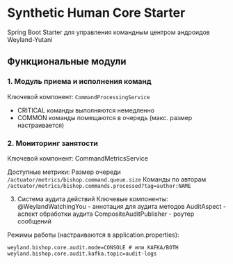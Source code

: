 # Synthetic Human Core Starter

Spring Boot Starter для управления командным центром андроидов Weyland-Yutani

## Функциональные модули

### 1. Модуль приема и исполнения команд
Ключевой компонент: `CommandProcessingService`

- CRITICAL команды выполняются немедленно
- COMMON команды помещаются в очередь (макс. размер настраивается)

### 2. Мониторинг занятости
Ключевой компонент: CommandMetricsService

Доступные метрики:
Размер очереди	 `/actuator/metrics/bishop.command.queue.size`
Команды по авторам	`/actuator/metrics/bishop.commands.processed?tag=author:NAME`	

3. Система аудита действий
Ключевые компоненты:
@WeylandWatchingYou - аннотация для аудита методов
AuditAspect - аспект обработки аудита
CompositeAuditPublisher - роутер сообщений

Режимы работы (настраиваются в application.properties):
```
weyland.bishop.core.audit.mode=CONSOLE # или KAFKA/BOTH
weyland.bishop.core.audit.kafka.topic=audit-logs
```
